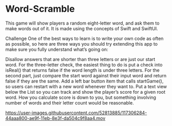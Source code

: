 # Word-Scramble
This game will show players a random eight-letter word, and ask them to make words out of it. It is made using the concepts of Swift and SwiftUI.


Challenge
One of the best ways to learn is to write your own code as often as possible, so here are three ways you should try extending this app to make sure you fully understand what’s going on:

Disallow answers that are shorter than three letters or are just our start word. For the three-letter check, the easiest thing to do is put a check into isReal() that returns false if the word length is under three letters. For the second part, just compare the start word against their input word and return false if they are the same.
Add a left bar button item that calls startGame(), so users can restart with a new word whenever they want to.
Put a text view below the List so you can track and show the player’s score for a given root word. How you calculate score is down to you, but something involving number of words and their letter count would be reasonable.

https://user-images.githubusercontent.com/52813885/117306284-44aaa800-ae9f-11eb-8e3f-da504c9f8aa4.mov



